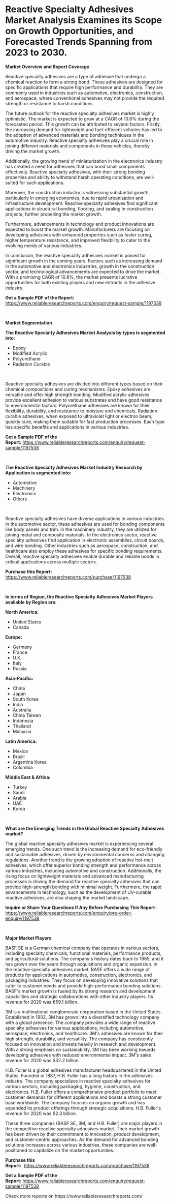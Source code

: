 <p><h1>Reactive Specialty Adhesives Market Analysis Examines its Scope on Growth Opportunities, and Forecasted Trends Spanning from 2023 to 2030.</h1></p><p><strong>Market Overview and Report Coverage</strong></p>
<p><p>Reactive specialty adhesives are a type of adhesive that undergo a chemical reaction to form a strong bond. These adhesives are designed for specific applications that require high performance and durability. They are commonly used in industries such as automotive, electronics, construction, and aerospace, where conventional adhesives may not provide the required strength or resistance to harsh conditions.</p><p>The future outlook for the reactive specialty adhesives market is highly optimistic. The market is expected to grow at a CAGR of 10.8% during the forecasted period. This growth can be attributed to several factors. Firstly, the increasing demand for lightweight and fuel-efficient vehicles has led to the adoption of advanced materials and bonding techniques in the automotive industry. Reactive specialty adhesives play a crucial role in joining different materials and components in these vehicles, thereby driving the market growth.</p><p>Additionally, the growing trend of miniaturization in the electronics industry has created a need for adhesives that can bond small components effectively. Reactive specialty adhesives, with their strong bonding properties and ability to withstand harsh operating conditions, are well-suited for such applications.</p><p>Moreover, the construction industry is witnessing substantial growth, particularly in emerging economies, due to rapid urbanization and infrastructure development. Reactive specialty adhesives find significant applications in structural bonding, flooring, and sealing in construction projects, further propelling the market growth.</p><p>Furthermore, advancements in technology and product innovations are expected to boost the market growth. Manufacturers are focusing on developing adhesives with enhanced properties such as faster curing, higher temperature resistance, and improved flexibility to cater to the evolving needs of various industries.</p><p>In conclusion, the reactive specialty adhesives market is poised for significant growth in the coming years. Factors such as increasing demand in the automotive and electronics industries, growth in the construction sector, and technological advancements are expected to drive the market. With a promising CAGR of 10.8%, the market presents lucrative opportunities for both existing players and new entrants in the adhesive industry.</p></p>
<p><strong>Get a Sample PDF of the Report:</strong> <a href="https://www.reliableresearchreports.com/enquiry/request-sample/1197538">https://www.reliableresearchreports.com/enquiry/request-sample/1197538</a></p>
<p>&nbsp;</p>
<p><strong>Market Segmentation</strong></p>
<p><strong>The Reactive Specialty Adhesives Market Analysis by types is segmented into:</strong></p>
<p><ul><li>Epoxy</li><li>Modified Acrylic</li><li>Polyurethane</li><li>Radiation Curable</li></ul></p>
<p>&nbsp;</p>
<p><p>Reactive specialty adhesives are divided into different types based on their chemical compositions and curing mechanisms. Epoxy adhesives are versatile and offer high strength bonding. Modified acrylic adhesives provide excellent adhesion to various substrates and have good resistance to environmental factors. Polyurethane adhesives are known for their flexibility, durability, and resistance to moisture and chemicals. Radiation curable adhesives, when exposed to ultraviolet light or electron beam, quickly cure, making them suitable for fast production processes. Each type has specific benefits and applications in various industries.</p></p>
<p><strong>Get a Sample PDF of the Report:</strong>&nbsp;<a href="https://www.reliableresearchreports.com/enquiry/request-sample/1197538">https://www.reliableresearchreports.com/enquiry/request-sample/1197538</a></p>
<p>&nbsp;</p>
<p><strong>The Reactive Specialty Adhesives Market Industry Research by Application is segmented into:</strong></p>
<p><ul><li>Automotive</li><li>Machinery</li><li>Electronics</li><li>Others</li></ul></p>
<p>&nbsp;</p>
<p><p>Reactive specialty adhesives have diverse applications in various industries. In the automotive sector, these adhesives are used for bonding components like body panels and trim. In the machinery industry, they are utilized for joining metal and composite materials. In the electronics sector, reactive specialty adhesives find application in electronic assemblies, circuit boards, and wire bonding. Other industries such as aerospace, construction, and healthcare also employ these adhesives for specific bonding requirements. Overall, reactive specialty adhesives enable durable and reliable bonds in critical applications across multiple sectors.</p></p>
<p><strong>Purchase this Report:</strong>&nbsp; <a href="https://www.reliableresearchreports.com/purchase/1197538">https://www.reliableresearchreports.com/purchase/1197538</a></p>
<p>&nbsp;</p>
<p><strong>In terms of Region, the Reactive Specialty Adhesives Market Players available by Region are:</strong></p>
<p>
    <p> <strong> North America: </strong>
        <ul>
            <li>United States</li>
            <li>Canada</li>
        </ul>
        </p> 
    <p> <strong> Europe: </strong>
        <ul>
            <li>Germany</li>
            <li>France</li>
            <li>U.K.</li>
            <li>Italy</li>
            <li>Russia</li>
        </ul>
        </p> 
    <p> <strong> Asia-Pacific: </strong>
        <ul>
            <li>China</li>
            <li>Japan</li>
            <li>South Korea</li>
            <li>India</li>
            <li>Australia</li>
            <li>China Taiwan</li>
            <li>Indonesia</li>
            <li>Thailand</li>
            <li>Malaysia</li>
        </ul>
        </p> 
    <p> <strong> Latin America: </strong>
        <ul>
            <li>Mexico</li>
            <li>Brazil</li>
            <li>Argentina Korea</li>
            <li>Colombia</li>
        </ul>
        </p> 
    <p> <strong> Middle East & Africa: </strong>
        <ul>
            <li>Turkey</li>
            <li>Saudi</li>
            <li>Arabia</li>
            <li>UAE</li>
            <li>Korea</li>
        </ul>
    </p>
    </p>
<p>&nbsp;</p>
<p><strong>What are the Emerging Trends in the Global Reactive Specialty Adhesives market?</strong></p>
<p><p>The global reactive specialty adhesives market is experiencing several emerging trends. One such trend is the increasing demand for eco-friendly and sustainable adhesives, driven by environmental concerns and changing regulations. Another trend is the growing adoption of reactive hot-melt adhesives, which offer superior bonding strength and performance across various industries, including automotive and construction. Additionally, the rising focus on lightweight materials and advanced manufacturing processes is driving the demand for reactive specialty adhesives that can provide high-strength bonding with minimal weight. Furthermore, the rapid advancements in technology, such as the development of UV-curable reactive adhesives, are also shaping the market landscape.</p></p>
<p><strong>Inquire or Share Your Questions If Any Before Purchasing This Report</strong>- <a href="https://www.reliableresearchreports.com/enquiry/pre-order-enquiry/1197538">https://www.reliableresearchreports.com/enquiry/pre-order-enquiry/1197538</a></p>
<p>&nbsp;</p>
<p><strong>Major Market Players</strong></p>
<p><p>BASF SE is a German chemical company that operates in various sectors, including specialty chemicals, functional materials, performance products, and agricultural solutions. The company's history dates back to 1865, and it has grown over the years through acquisitions and organic expansion. In the reactive specialty adhesives market, BASF offers a wide range of products for applications in automotive, construction, electronics, and packaging industries. They focus on developing innovative solutions that cater to customer needs and provide high-performance bonding solutions. BASF's market growth is fueled by its strong research and development capabilities and strategic collaborations with other industry players. Its revenue for 2020 was €59.1 billion.</p><p>3M is a multinational conglomerate corporation based in the United States. Established in 1902, 3M has grown into a diversified technology company with a global presence. The company provides a wide range of reactive specialty adhesives for various applications, including automotive, aerospace, electronics, and healthcare. 3M's adhesives are known for their high strength, durability, and versatility. The company has consistently focused on innovation and invests heavily in research and development. With a strong emphasis on sustainability, 3M has been working towards developing adhesives with reduced environmental impact. 3M's sales revenue for 2020 was $32.2 billion.</p><p>H.B. Fuller is a global adhesives manufacturer headquartered in the United States. Founded in 1887, H.B. Fuller has a long history in the adhesives industry. The company specializes in reactive specialty adhesives for various sectors, including packaging, hygiene, construction, and electronics. H.B. Fuller offers a comprehensive product portfolio to meet customer demands for different applications and boasts a strong customer base worldwide. The company focuses on organic growth and has expanded its product offerings through strategic acquisitions. H.B. Fuller's revenue for 2020 was $2.3 billion.</p><p>These three companies (BASF SE, 3M, and H.B. Fuller) are major players in the competitive reactive specialty adhesives market. Their market growth has been driven by their commitment to innovation, product development, and customer-centric approaches. As the demand for advanced bonding solutions increases across various industries, these companies are well-positioned to capitalize on the market opportunities.</p></p>
<p><strong>Purchase this Report:</strong>&nbsp;&nbsp;<a href="https://www.reliableresearchreports.com/purchase/1197538">https://www.reliableresearchreports.com/purchase/1197538</a></p>
<p></p>
<p><strong>Get a Sample PDF of the Report:</strong>&nbsp;<a href="https://www.reliableresearchreports.com/enquiry/request-sample/1197538">https://www.reliableresearchreports.com/enquiry/request-sample/1197538</a></p>
<p>Check more reports on https://www.reliableresearchreports.com/</p>